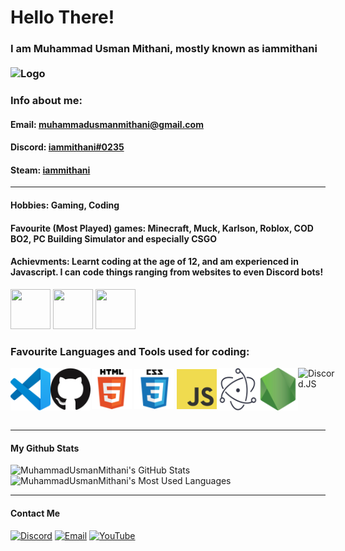 # Hello There!
### I am Muhammad Usman Mithani, mostly known as iammithani <br><br><img src="https://imgur.com/sbuq9Vr.png" width="128px" height="128px" alt="Logo" />
### Info about me:
#### Email: [muhammadusmanmithani@gmail.com](mailto:muhammadusmanmithani@gmail.com)
#### Discord: [iammithani#0235](https://dsc.bio/iammithani/)
#### Steam: [iammithani](https://steamcommunity.com/id/iammithani/)

---

#### Hobbies: Gaming, Coding
#### Favourite (Most Played) games: Minecraft, Muck, Karlson, Roblox, COD BO2, PC Building Simulator and especially CSGO
#### Achievments: Learnt coding at the age of 12, and am experienced in Javascript. I can code things ranging from websites to even Discord bots!

<img height="64" width="64" src="https://api.mcsrvstat.us/icon/ehlolniceipyeahimdumb" /> <img height="64" width="64" src="https://seeklogo.com/images/C/csgo-logo-CAA0A4D48A-seeklogo.com.png"> <img height="64" width="64" src="https://seeklogo.com/images/S/steam-logo-73274B19E3-seeklogo.com.png">

### Favourite Languages and Tools used for coding:

<div style="display: flex;">
<img alt="Visual Studio Code" width="64px" src="https://raw.githubusercontent.com/github/explore/80688e429a7d4ef2fca1e82350fe8e3517d3494d/topics/visual-studio-code/visual-studio-code.png" />
<img alt="GitHub" width="64px" src="https://raw.githubusercontent.com/github/explore/78df643247d429f6cc873026c0622819ad797942/topics/github/github.png" />
<img style="margin: 2px" alt="HTML5" width="64px" src="https://raw.githubusercontent.com/github/explore/80688e429a7d4ef2fca1e82350fe8e3517d3494d/topics/html/html.png" />
<img style="margin: 2px" alt="CSS3" width="64px" src="https://raw.githubusercontent.com/github/explore/80688e429a7d4ef2fca1e82350fe8e3517d3494d/topics/css/css.png" />
<img style="margin: 2px" alt="JavaScript" width="64px" src="https://raw.githubusercontent.com/github/explore/80688e429a7d4ef2fca1e82350fe8e3517d3494d/topics/javascript/javascript.png" />
<img alt="Electron.js" width="64px" src="https://raw.githubusercontent.com/github/explore/80688e429a7d4ef2fca1e82350fe8e3517d3494d/topics/electron/electron.png" />
<img alt="Node.js" width="64px" src="https://raw.githubusercontent.com/github/explore/80688e429a7d4ef2fca1e82350fe8e3517d3494d/topics/nodejs/nodejs.png" />
<img alt="Discord.JS" width="64px" src="https://koya.gg/assets/img/discordjs-logo.png" />
</div>
<br />

---

#### My Github Stats
![MuhammadUsmanMithani's GitHub Stats](https://github-readme-stats.vercel.app/api?username=MuhammadUsmanMithani&show_icons=true&theme=gruvbox&count_private=true) ![MuhammadUsmanMithani's Most Used Languages](https://github-readme-stats.vercel.app/api/top-langs/?username=MuhammadUsmanMithani&langs_count=8&layout=compact&theme=gruvbox)

---
#### Contact Me

[![Discord](https://img.shields.io/badge/iammithani%230235-Discord?logo=Discord&color=9491F7&logoColor=323232&style=for-the-badge)](https://dsc.bio/iammithani/)
[![Email](https://img.shields.io/badge/muhammadusmanmithani@gmail.com-Email?logo=gmail&color=DDDADA&logoColor=9C0404&style=for-the-badge)](mailto:muhammadusmanmithani@gmail.com)
[![YouTube](https://img.shields.io/badge/MythTech-YouTube?logo=youtube&color=7A0307&logoColor=F10F1A&style=for-the-badge)](https://youtube.com/channel/UCepRTWq6UZ5aN0FkdiYs_Nw)
